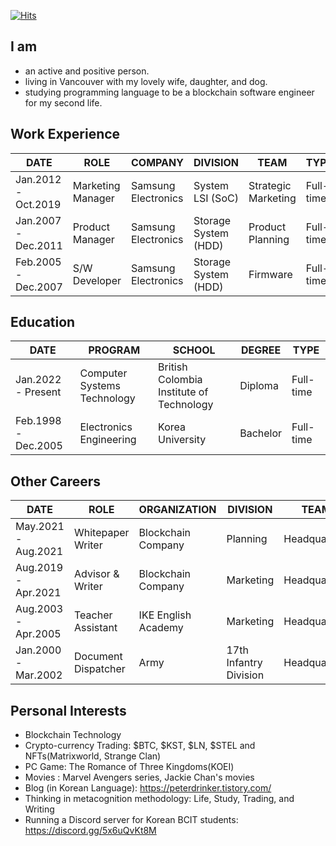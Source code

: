 [![Hits](https://hits.seeyoufarm.com/api/count/incr/badge.svg?url=https%3A%2F%2Fgithub.com%2Fnash4comp&count_bg=%2379C83D&title_bg=%23555555&icon=&icon_color=%23E7E7E7&title=hits&edge_flat=false)](https://hits.seeyoufarm.com)


## I am
- an active and positive person.
- living in Vancouver with my lovely wife, daughter, and dog.
- studying programming language to be a blockchain software engineer for my second life.

## Work Experience

| DATE | ROLE | COMPANY | DIVISION | TEAM | TYPE |
| ------ | ------ | ------ | ------ | ------ | ------ |
|Jan.2012 - Oct.2019  | Marketing Manager | Samsung Electronics | System LSI (SoC) | Strategic Marketing | Full-time |
|Jan.2007 - Dec.2011  | Product Manager | Samsung Electronics | Storage System (HDD) | Product Planning | Full-time |
|Feb.2005 - Dec.2007  | S/W Developer | Samsung Electronics | Storage System (HDD) | Firmware | Full-time |

## Education

| DATE | PROGRAM | SCHOOL | DEGREE | TYPE |
| ------ | ------ | ------ | ------ | ------ |
|Jan.2022 - Present  | Computer Systems Technology | British Colombia Institute of Technology | Diploma | Full-time |
|Feb.1998 - Dec.2005  | Electronics Engineering | Korea University | Bachelor | Full-time |

## Other Careers

| DATE | ROLE | ORGANIZATION | DIVISION | TEAM | TYPE |
| ------ | ------ | ------ | ------ | ------ | ------ |
| May.2021 - Aug.2021  | Whitepaper Writer | Blockchain Company | Planning | Headquarters | Part-time |
| Aug.2019 - Apr.2021  | Advisor & Writer | Blockchain Company | Marketing | Headquarters | Part-time |
| Aug.2003 - Apr.2005  | Teacher Assistant | IKE English Academy | Marketing | Headquarters | Part-time |
| Jan.2000 - Mar.2002  | Document Dispatcher | Army |17th Infantry Division | Headquarters | Full-time |

## Personal Interests

- Blockchain Technology
- Crypto-currency Trading: $BTC, $KST, $LN, $STEL and NFTs(Matrixworld, Strange Clan)
- PC Game: The Romance of Three Kingdoms(KOEI)
- Movies : Marvel Avengers series, Jackie Chan's movies
- Blog (in Korean Language): https://peterdrinker.tistory.com/
- Thinking in metacognition methodology: Life, Study, Trading, and Writing
- Running a Discord server for Korean BCIT students: https://discord.gg/5x6uQvKt8M


<!--
**nash4comp/nash4comp** is a ✨ _special_ ✨ repository because its `README.md` (this file) appears on your GitHub profile.

Here are some ideas to get you started:

- 🔭 I’m currently working on ...
- 🌱 I’m currently learning ...
- 👯 I’m looking to collaborate on ...
- 🤔 I’m looking for help with ...
- 💬 Ask me about ...
- 📫 How to reach me: ...
- 😄 Pronouns: ...
- ⚡ Fun fact: ...
-->
